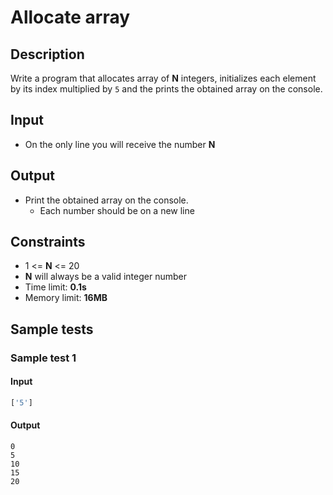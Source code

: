 # Allocate array

## Description
Write a program that allocates array of **N** integers, initializes each element by its index multiplied by `5` and the prints the obtained array on the console.

## Input
- On the only line you will receive the number **N**

## Output
- Print the obtained array on the console.
  - Each number should be on a new line

## Constraints
- 1 <= **N** <= 20
- **N** will always be a valid integer number
- Time limit: **0.1s**
- Memory limit: **16MB**

## Sample tests

### Sample test 1

#### Input
```js
['5']
```

#### Output
```
0
5
10
15
20
```
